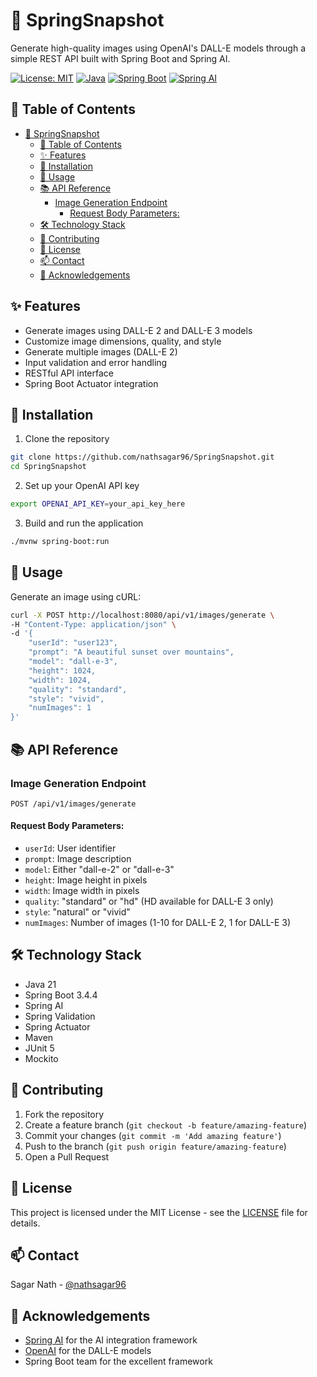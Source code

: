 # 🎨 SpringSnapshot

Generate high-quality images using OpenAI's DALL-E models through a simple REST API built with Spring Boot and Spring AI.

[![License: MIT](https://img.shields.io/badge/License-MIT-yellow.svg)](https://opensource.org/licenses/MIT)
[![Java](https://img.shields.io/badge/Java-21-orange)](https://www.oracle.com/java/technologies/downloads/#java21)
[![Spring Boot](https://img.shields.io/badge/Spring%20Boot-3.4.4-brightgreen)](https://spring.io/projects/spring-boot)
[![Spring AI](https://img.shields.io/badge/Spring%20AI-1.0.0--M7-blue)](https://docs.spring.io/spring-ai/reference/)

## 📑 Table of Contents

- [🎨 SpringSnapshot](#-springsnapshot)
  - [📑 Table of Contents](#-table-of-contents)
  - [✨ Features](#-features)
  - [🚀 Installation](#-installation)
  - [📖 Usage](#-usage)
  - [📚 API Reference](#-api-reference)
    - [Image Generation Endpoint](#image-generation-endpoint)
      - [Request Body Parameters:](#request-body-parameters)
  - [🛠 Technology Stack](#-technology-stack)
  - [🤝 Contributing](#-contributing)
  - [📄 License](#-license)
  - [📫 Contact](#-contact)
  - [🙏 Acknowledgements](#-acknowledgements)

## ✨ Features

- Generate images using DALL-E 2 and DALL-E 3 models
- Customize image dimensions, quality, and style
- Generate multiple images (DALL-E 2)
- Input validation and error handling
- RESTful API interface
- Spring Boot Actuator integration

## 🚀 Installation

1. Clone the repository
```bash
git clone https://github.com/nathsagar96/SpringSnapshot.git
cd SpringSnapshot
```

2. Set up your OpenAI API key
```bash
export OPENAI_API_KEY=your_api_key_here
```

3. Build and run the application
```bash
./mvnw spring-boot:run
```

## 📖 Usage

Generate an image using cURL:

```bash
curl -X POST http://localhost:8080/api/v1/images/generate \
-H "Content-Type: application/json" \
-d '{
    "userId": "user123",
    "prompt": "A beautiful sunset over mountains",
    "model": "dall-e-3",
    "height": 1024,
    "width": 1024,
    "quality": "standard",
    "style": "vivid",
    "numImages": 1
}'
```

## 📚 API Reference

### Image Generation Endpoint

`POST /api/v1/images/generate`

#### Request Body Parameters:
- `userId`: User identifier
- `prompt`: Image description
- `model`: Either "dall-e-2" or "dall-e-3"
- `height`: Image height in pixels
- `width`: Image width in pixels
- `quality`: "standard" or "hd" (HD available for DALL-E 3 only)
- `style`: "natural" or "vivid"
- `numImages`: Number of images (1-10 for DALL-E 2, 1 for DALL-E 3)

## 🛠 Technology Stack

- Java 21
- Spring Boot 3.4.4
- Spring AI
- Spring Validation
- Spring Actuator
- Maven
- JUnit 5
- Mockito

## 🤝 Contributing

1. Fork the repository
2. Create a feature branch (`git checkout -b feature/amazing-feature`)
3. Commit your changes (`git commit -m 'Add amazing feature'`)
4. Push to the branch (`git push origin feature/amazing-feature`)
5. Open a Pull Request

## 📄 License

This project is licensed under the MIT License - see the [LICENSE](LICENSE) file for details.

## 📫 Contact

Sagar Nath - [@nathsagar96](https://github.com/nathsagar96)

## 🙏 Acknowledgements

- [Spring AI](https://docs.spring.io/spring-ai/reference/) for the AI integration framework
- [OpenAI](https://openai.com/) for the DALL-E models
- Spring Boot team for the excellent framework
